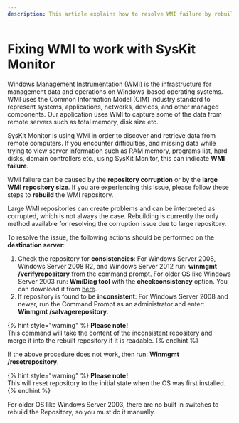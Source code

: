 ```yaml
---
description: This article explains how to resolve WMI failure by rebuilding the WMI repository.
---
```


# Fixing WMI to work with SysKit Monitor

Windows Management Instrumentation \(WMI\) is the infrastructure for management data and operations on Windows-based operating systems. WMI uses the Common Information Model \(CIM\) industry standard to represent systems, applications, networks, devices, and other managed components. Our application uses WMI to capture some of the data from remote servers such as total memory, disk size etc.

SysKit Monitor is using WMI in order to discover and retrieve data from remote computers. If you encounter difficulties, and missing data while trying to view server information such as RAM memory, programs list, hard disks, domain controllers etc., using SysKit Monitor, this can indicate **WMI failure**.

WMI failure can be caused by the **repository corruption** or by the **large WMI repository size**. If you are experiencing this issue, please follow these steps to **rebuild** the WMI repository.

Large WMI repositories can create problems and can be interpreted as corrupted, which is not always the case. Rebuilding is currently the only method available for resolving the corruption issue due to large repository.

To resolve the issue, the following actions should be performed on the **destination server**:

1. Check the repository for **consistencies**: For Windows Server 2008, Windows Server 2008 R2, and Windows Server 2012 run: **winmgmt /verifyrepository** from the command prompt. For older OS like Windows Server 2003 run: **WmiDiag tool** with the **checkconsistency** option. You can download it from [here](https://www.microsoft.com/en-us/download/details.aspx?id=7684).
2. If repository is found to be **inconsistent**: For Windows Server 2008 and newer, run the Command Prompt as an administrator and enter: **Winmgmt /salvagerepository**.

{% hint style="warning" %}
**Please note!**  
This command will take the content of the inconsistent repository and merge it into the rebuilt repository if it is readable.
{% endhint %}

If the above procedure does not work, then run: **Winmgmt /resetrepository**.

{% hint style="warning" %}
**Please note!**  
This will reset repository to the initial state when the OS was first installed.
{% endhint %}

For older OS like Windows Server 2003, there are no built in switches to rebuild the Repository, so you must do it manually.

